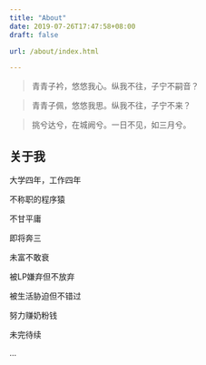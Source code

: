 ```yaml
---
title: "About"
date: 2019-07-26T17:47:58+08:00
draft: false

url: /about/index.html

---
```


> 青青子衿，悠悠我心。纵我不往，子宁不嗣音？</br>

> 青青子佩，悠悠我思。纵我不往，子宁不来？</br>

> 挑兮达兮，在城阙兮。一日不见，如三月兮。</br>

<!--more-->

## 关于我

大学四年，工作四年

不称职的程序猿

不甘平庸

即将奔三

未富不敢衰

被LP嫌弃但不放弃

被生活胁迫但不错过

努力赚奶粉钱

未完待续

...

<script src="https://utteranc.es/client.js"
        repo="leighjpeter/blog"
        issue-term="pathname"
        theme="github-light"  
        crossorigin="anonymous"
        async>
</script>